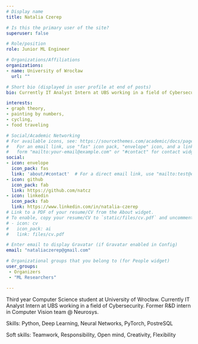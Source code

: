 ```yaml
---
# Display name
title: Natalia Czerep

# Is this the primary user of the site?
superuser: false

# Role/position
role: Junior ML Engineer

# Organizations/Affiliations
organizations:
- name: University of Wrocław
  url: ""

# Short bio (displayed in user profile at end of posts)
bio: Currently IT Analyst Intern at UBS working in a field of Cybersecurity, third year CS student at UWr. Former R&D intern in Computer Vision team @ Neurosys. Passionate about data analysis and ML.

interests:
- graph theory,
- painting by numbers,
- cycling,
- food traveling

# Social/Academic Networking
# For available icons, see: https://sourcethemes.com/academic/docs/page-builder/#icons
#   For an email link, use "fas" icon pack, "envelope" icon, and a link in the
#   form "mailto:your-email@example.com" or "#contact" for contact widget.
social:
- icon: envelope
  icon_pack: fas
  link: 'about/#contact'  # For a direct email link, use "mailto:test@example.org".
- icon: github
  icon_pack: fab
  link: https://github.com/natcz
- icon: linkedin
  icon_pack: fab
  link: https://www.linkedin.com/in/natalia-czerep
# Link to a PDF of your resume/CV from the About widget.
# To enable, copy your resume/CV to `static/files/cv.pdf` and uncomment the lines below.
# - icon: cv
#   icon_pack: ai
#   link: files/cv.pdf

# Enter email to display Gravatar (if Gravatar enabled in Config)
email: "nataliaczerep@gmail.com"

# Organizational groups that you belong to (for People widget)
user_groups:
 - Organizers
 - "ML Researchers"

---
```

Third year Computer Science student at University of Wrocław. Currently IT Analyst Intern at UBS working in a field of Cybersecurity. Former R&D intern in Computer Vision team @ Neurosys.

Skills: Python, Deep Learning, Neural Networks, PyTorch, PostreSQL

Soft skills: Teamwork, Responsibility, Open mind, Creativity, Flexibility
